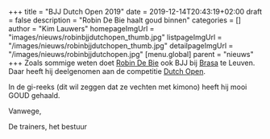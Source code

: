 +++
title = "BJJ Dutch Open 2019"
date = 2019-12-14T20:43:19+02:00
draft = false
description = "Robin De Bie haalt goud binnen"
categories = []
author = "Kim Lauwers"
homepageImgUrl = "images/nieuws/robinbjjdutchopen_thumb.jpg"
listpageImgUrl = "/images/nieuws/robinbjjdutchopen_thumb.jpg"
detailpageImgUrl = "/images/nieuws/robinbjjdutchopen.jpg"
[menu.global]
    parent = "nieuws"
+++
Zoals sommige weten doet [Robin De Bie](https://www.jujitsukeerbergen.be/trainers/#Robin_De%20Bie) ook BJJ bij [Brasa](https://brasateam.be) te Leuven.
Daar heeft hij deelgenomen aan de competitie [Dutch Open](https://smoothcomp.com/en/event/2674/results).

In de gi-reeks (dit wil zeggen dat ze vechten met kimono) heeft hij mooi GOUD gehaald.


Vanwege,

De trainers, het bestuur
